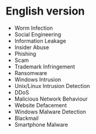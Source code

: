 English version
===============

- Worm Infection
- Social Engineering
- Information Leakage
- Insider Abuse
- Phishing
- Scam
- Trademark Infringement
- Ransomware
- Windows Intrusion
- Unix/Linux Intrusion Detection
- DDoS
- Malicious Network Behaviour
- Website Defacement
- Windows Malware Detection
- Blackmail
- Smartphone Malware
